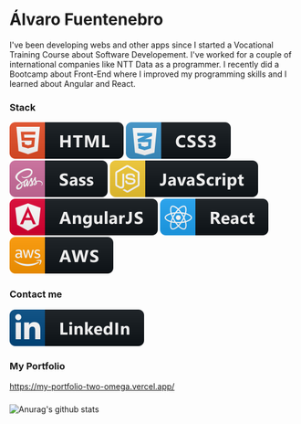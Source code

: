 # Álvaro Fuentenebro
I've been developing webs and other apps since I started a Vocational Training Course about Software Developement. I've worked for a couple of international companies like NTT Data as a programmer. I recently did a Bootcamp about Front-End where I improved my programming skills and I learned about Angular and React.

### Stack
<p>

<img src="https://github.com/MikeCodesDotNET/ColoredBadges/blob/master/svg/dev/languages/html.svg" />

<img src="https://github.com/MikeCodesDotNET/ColoredBadges/blob/master/svg/dev/languages/css3.svg" />

<img src="https://github.com/MikeCodesDotNET/ColoredBadges/blob/master/svg/dev/languages/sass.svg" />

<img src="https://github.com/MikeCodesDotNET/ColoredBadges/blob/master/svg/dev/languages/js.svg" />

<img src="https://github.com/MikeCodesDotNET/ColoredBadges/blob/master/svg/dev/frameworks/angular.svg" />

<img src="https://github.com/MikeCodesDotNET/ColoredBadges/blob/master/svg/dev/frameworks/react.svg" />

<img src="https://github.com/MikeCodesDotNET/ColoredBadges/blob/master/svg/dev/services/aws.svg" />

</p>

### Contact me

<p>
  <a href="https://www.linkedin.com/in/afuentenebrogomez/" target="_blank" ><img src="https://github.com/MikeCodesDotNET/ColoredBadges/blob/master/svg/social/linkedin.svg" /></a>
</p>


### My Portfolio
https://my-portfolio-two-omega.vercel.app/

###

![Anurag's github stats](https://github-readme-stats.vercel.app/api?username=alvaroFGG&show_icons=true&theme=default)

